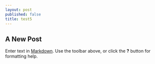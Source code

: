 ```yaml
---
layout: post
published: false
title: test5
---
```


## A New Post

Enter text in [Markdown](http://daringfireball.net/projects/markdown/). Use the toolbar above, or click the **?** button for formatting help.

